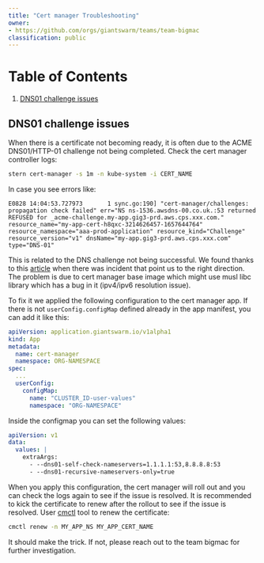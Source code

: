 ```yaml
---
title: "Cert manager Troubleshooting"
owner:
- https://github.com/orgs/giantswarm/teams/team-bigmac
classification: public
---
```


# Table of Contents
1. [DNS01 challenge issues](#dns01)

## DNS01 challenge issues

When there is a certificate not becoming ready, it is often due to the ACME DNS01/HTTP-01 challenge not being completed. Check the cert manager controller logs:

```bash
stern cert-manager -s 1m -n kube-system -i CERT_NAME
```

In case you see errors like:

```
E0828 14:04:53.727973       1 sync.go:190] "cert-manager/challenges: propagation check failed" err="NS ns-1536.awsdns-00.co.uk.:53 returned REFUSED for _acme-challenge.my-app.gig3-prd.aws.cps.xxx.com." resource_name="my-app-cert-h8qxc-3214626457-1657644764" resource_namespace="aaa-prod-application" resource_kind="Challenge" resource_version="v1" dnsName="my-app.gig3-prd.aws.cps.xxx.com" type="DNS-01"
```

This is related to the DNS challenge not being successful. We found thanks to this [article](https://community.letsencrypt.org/t/error-renewing-certificate-from-le-ns-returned-refused-for-acme-challenge/174132/1) when there was incident that point us to the right direction. The problem is due to cert manager base image which might use musl libc library which has a bug in it (ipv4/ipv6 resolution issue).

To fix it we applied the following configuration to the cert manager app. If there is not `userConfig.configMap` defined already in the app manifest, you can add it like this:

```yaml
apiVersion: application.giantswarm.io/v1alpha1
kind: App
metadata:
  name: cert-manager
  namespace: ORG-NAMESPACE
spec:
  ...
  userConfig:
    configMap:
      name: "CLUSTER_ID-user-values"
      namespace: "ORG-NAMESPACE"
```

Inside the configmap you can set the following values:

```yaml
apiVersion: v1
data:
  values: |
    extraArgs:
      - --dns01-self-check-nameservers=1.1.1.1:53,8.8.8.8:53
      - --dns01-recursive-nameservers-only=true
```

When you apply this configuration, the cert manager will roll out and you can check the logs again to see if the issue is resolved. It is recommended to kick the certificate to renew after the rollout to see if the issue is resolved. User [cmctl](https://github.com/cert-manager/cmctl/) tool to renew the certificate:

```bash
cmctl renew -n MY_APP_NS MY_APP_CERT_NAME
```

It should make the trick. If not, please reach out to the team bigmac for further investigation.
